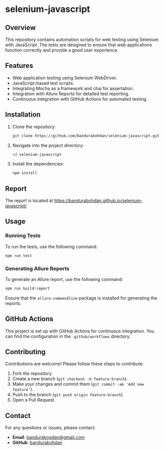 # selenium-javascript

## Overview

This repository contains automation scripts for web testing using Selenium with JavaScript. The tests are designed to ensure that web applications function correctly and provide a good user experience.

## Features

- Web application testing using Selenium WebDriver.
- JavaScript-based test scripts.
- Integrating Mocha as a framework and chai for assertation.
- Integration with Allure Reports for detailed test reporting.
- Continuous integration with GitHub Actions for automated testing.


## Installation

1. Clone the repository:

    ```bash
    git clone https://github.com/bandurabohdan/selenium-javascript.git
    ```

2. Navigate into the project directory:

    ```bash
    cd selenium-javascript
    ```

3. Install the dependencies:

    ```bash
    npm install
    ```

## Report

The report is located at https://bandurabohdan.github.io/selenium-javascript/

## Usage

### Running Tests

To run the tests, use the following command:

```bash
npm run test
```

### Generating Allure Reports

To generate an Allure report, use the following command:

```bash
npm run build:report
```

Ensure that the `allure-commandline` package is installed for generating the reports.

## GitHub Actions

This project is set up with GitHub Actions for continuous integration. You can find the configuration in the `.github/workflows` directory.

## Contributing

Contributions are welcome! Please follow these steps to contribute:

1. Fork the repository.
2. Create a new branch (`git checkout -b feature-branch`).
3. Make your changes and commit them (`git commit -am 'Add new feature'`).
4. Push to the branch (`git push origin feature-branch`).
5. Open a Pull Request.

## Contact

For any questions or issues, please contact:

- **Email**: bandurabogdan@gmail.com
- **GitHub**: [bandurabohdan](https://github.com/bandurabohdan)
